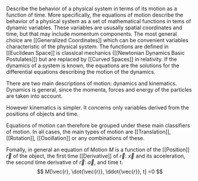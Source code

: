 Describe the behavior of a physical system in terms of its motion as a function of time. More specifically, the equations of motion describe the behavior of a physical system as a set of mathematical functions in tems of dynamic variables. These variables are ususally spatial coordinates and time, but that may include momentum components. The most general choice are [[Generalized Coordinates]] which can be convenient variables characteristic of the physical system. The functions are defined in [[Euclidean Space]] is classical mechanics ([[Newtonian Dynamics Basic Postulates]]) but are replaced by [[Curved Spaces]] in relativity. If the dynamics of a system is known, the equations are the solutions for the differential equations describing the motion of the dynamics. 

There are two main descriptions of motion: dynamics and kinematics. Dynamics is general, since the momenta, forces and energy of the particles are taken into account. 

However kinematics is simpler. It concerns only variables derived from the positions of objects and time. 

Equations of motion can therefore be grouped under these main classifiers of motion. In all cases, the main types of motion are [[Translation]], [[Rotation]], [[Oscillation]] or any combinations of these. 

Fomally, in general an equation of Motion $M$ is a function of the [[Position]] $\vec{r}$ of the object, the first time [[Derivative]] of $\vec{r}$:  $\vec{x}$ and its acceleration, the second time derivative of $\vec{r}$: $\vec{a}$, and time t.
$$
M[\vec{r}, \dot{\vec{r}}, \ddot{\vec{r}}, t] =0
$$